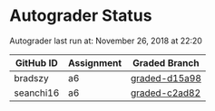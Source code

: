 # Autograder Status
Autograder last run at: November 26, 2018 at 22:20

| GitHub ID | Assignment | Graded Branch |
|-----------|------------|---------------|
| bradszy | a6 | [graded-d15a98](https://github.com/Fall2018COMP401-001/a6-bradszy/tree/graded-d15a98) | 
| seanchi16 | a6 | [graded-c2ad82](https://github.com/Fall2018COMP401-001/a6-seanchi16/tree/graded-c2ad82) | 
